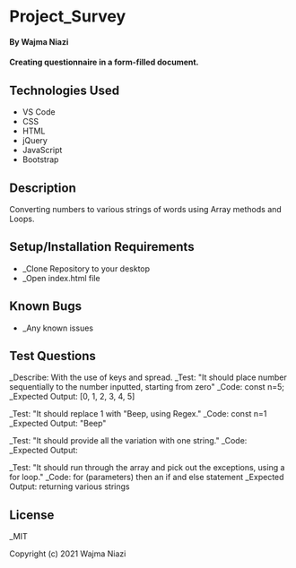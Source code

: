 # Project_Survey

#### By Wajma Niazi

#### Creating questionnaire in a form-filled document. 

## Technologies Used

* VS Code
* CSS 
* HTML 
* jQuery
* JavaScript 
* Bootstrap

## Description

Converting numbers to various strings of words using Array methods and Loops. 

## Setup/Installation Requirements

* _Clone Repository to your desktop  
* _Open index.html file 

## Known Bugs
* _Any known issues

## Test Questions 
_Describe: With the use of keys and spread.
_Test: "It should place number sequentially to the number inputted, starting from zero" 
_Code: const n=5; 
_Expected Output: [0, 1, 2, 3, 4, 5]

_Test: "It should replace 1 with "Beep, using Regex." 
_Code:  const n=1 
_Expected Output: "Beep" 

_Test: "It should provide all the variation with one string." 
_Code:  
_Expected Output: 


_Test: "It should run through the array and pick out the exceptions, using a for loop." 
_Code:  for (parameters) then an if and else statement 
_Expected Output: returning various strings 

## License

_MIT

Copyright (c) 2021 Wajma Niazi